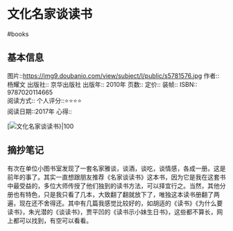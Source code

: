 # 文化名家谈读书
#books 
## 基本信息

图片::https://img9.doubanio.com/view/subject/l/public/s5781576.jpg
作者:: 杨耀文
出版社:: 京华出版社
出版年:: 2010年
页数:: 
定价:: 
装帧:: 
ISBN:: 9787020114665  
阅读方式::
个人评分::⭐⭐⭐⭐  
阅读日期::2017年
心得::

 [![文化名家谈读书}|100](https://img9.doubanio.com/view/subject/l/public/s5781576.jpg )

## 摘抄笔记

有次在单位小图书室发现了一套名家雅谈，谈酒，谈吃，谈情感，各成一册。这是前年的事了。其实一直想跟朋友推荐《名家谈读书》这本书，因为它是我在这套书中最受益的，多位大师传授了他们独到的读书方法，可以择宜行之。当然，其他分册也有特色，只是我只看了几本，大致翻了翻就放下了，唯独这本读书册翻了两遍，现在还不舍得还。其中有几篇我感觉比较好的，如胡适的《读书》《为什么要读书》，朱光潜的《谈读书》，贾平凹的《读书示小妹生日书》，这些都不算长，网上都可以找到，有空可以看看。
